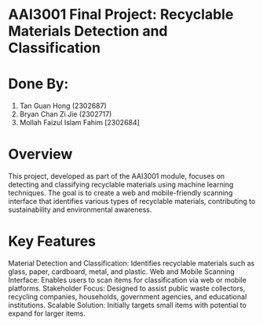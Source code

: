 # AAI3001 Final Project: Recyclable Materials Detection and Classification
# Done By: 
1. Tan Guan Hong (2302687)
2. Bryan Chan Zi Jie (2302717)
3. Mollah Faizul Islam Fahim [2302684]

# Overview
This project, developed as part of the AAI3001 module, focuses on detecting and classifying recyclable materials using machine learning techniques. The goal is to create a web and mobile-friendly scanning interface that identifies various types of recyclable materials, contributing to sustainability and environmental awareness.

# Key Features
Material Detection and Classification: Identifies recyclable materials such as glass, paper, cardboard, metal, and plastic.
Web and Mobile Scanning Interface: Enables users to scan items for classification via web or mobile platforms.
Stakeholder Focus: Designed to assist public waste collectors, recycling companies, households, government agencies, and educational institutions.
Scalable Solution: Initially targets small items with potential to expand for larger items.
